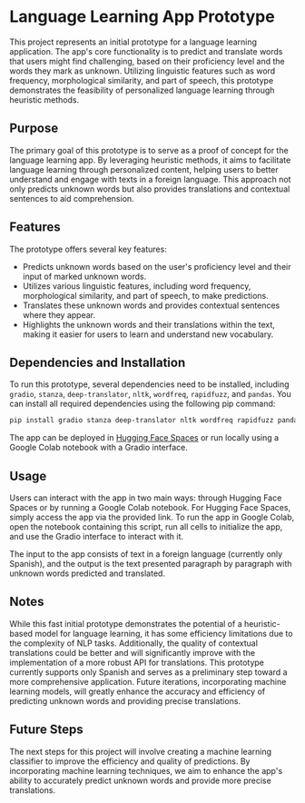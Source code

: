 
# Language Learning App Prototype

This project represents an initial prototype for a language learning application. The app's core functionality is to predict and translate words that users might find challenging, based on their proficiency level and the words they mark as unknown. Utilizing linguistic features such as word frequency, morphological similarity, and part of speech, this prototype demonstrates the feasibility of personalized language learning through heuristic methods.

## Purpose

The primary goal of this prototype is to serve as a proof of concept for the language learning app. By leveraging heuristic methods, it aims to facilitate language learning through personalized content, helping users to better understand and engage with texts in a foreign language. This approach not only predicts unknown words but also provides translations and contextual sentences to aid comprehension.

## Features

The prototype offers several key features:
- Predicts unknown words based on the user's proficiency level and their input of marked unknown words.
- Utilizes various linguistic features, including word frequency, morphological similarity, and part of speech, to make predictions.
- Translates these unknown words and provides contextual sentences where they appear.
- Highlights the unknown words and their translations within the text, making it easier for users to learn and understand new vocabulary.

## Dependencies and Installation

To run this prototype, several dependencies need to be installed, including `gradio`, `stanza`, `deep-translator`, `nltk`, `wordfreq`, `rapidfuzz`, and `pandas`. You can install all required dependencies using the following pip command:

```sh
pip install gradio stanza deep-translator nltk wordfreq rapidfuzz pandas
```

The app can be deployed in [Hugging Face Spaces](https://huggingface.co/spaces/AiManatee/language_learning_app_prototype) or run locally using a Google Colab notebook with a Gradio interface.

## Usage

Users can interact with the app in two main ways: through Hugging Face Spaces or by running a Google Colab notebook. For Hugging Face Spaces, simply access the app via the provided link. To run the app in Google Colab, open the notebook containing this script, run all cells to initialize the app, and use the Gradio interface to interact with it.

The input to the app consists of text in a foreign language (currently only Spanish), and the output is the text presented paragraph by paragraph with unknown words predicted and translated.

## Notes

While this fast initial prototype demonstrates the potential of a heuristic-based model for language learning, it has some efficiency limitations due to the complexity of NLP tasks. Additionally, the quality of contextual translations could be better and will significantly improve with the implementation of a more robust API for translations. This prototype currently supports only Spanish and serves as a preliminary step toward a more comprehensive application. Future iterations, incorporating machine learning models, will greatly enhance the accuracy and efficiency of predicting unknown words and providing precise translations.

## Future Steps

The next steps for this project will involve creating a machine learning classifier to improve the efficiency and quality of predictions. By incorporating machine learning techniques, we aim to enhance the app's ability to accurately predict unknown words and provide more precise translations.
